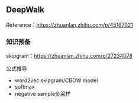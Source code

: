 ## DeepWalk

Reference：https://zhuanlan.zhihu.com/p/45167021

### 知识预备

skipgram：https://zhuanlan.zhihu.com/p/27234078

公式推导

* word2vec skipgram/CBOW  model
* softmax
* negative sample负采样
